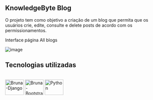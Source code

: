 ## KnowledgeByte Blog

O projeto tem como objetivo a criação de um blog que permita que os usuários crie, edite, consulte e delete posts de acordo com os permissionamentos.
<br>

Interface página All blogs

![image](https://github.com/user-attachments/assets/5a44edfc-7ab1-4976-a5aa-c86629450f5c)


## Tecnologias utilizadas

<div style="display: inline_block"><br>  
  <img align="center" alt="Bruna-Django" height="50" width="60" src="https://cdn.jsdelivr.net/gh/devicons/devicon@latest/icons/django/django-plain-wordmark.svg" />
  <img align="center" alt="Bruna-Bootstrap" height="50" width="60" src="https://cdn.jsdelivr.net/gh/devicons/devicon@latest/icons/bootstrap/bootstrap-original-wordmark.svg" /> 
  <img align="center" alt="Python" height="50" width="60" src="https://cdn.jsdelivr.net/gh/devicons/devicon@latest/icons/python/python-original-wordmark.svg" />   
</div>




